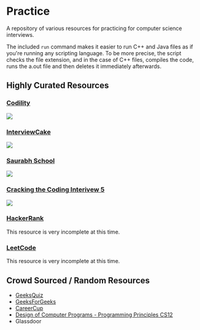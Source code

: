 # Practice

A repository of various resources for practicing for computer science interviews.

The included `run` command makes it easier to run C++ and Java files as if you're running any scripting language. To be more precise, the script checks the file extension, and in the case of C++ files, compiles the code, runs the a.out file and then deletes it immediately afterwards.

## Highly Curated Resources

### [Codility](https://github.com/AlJohri/practice/tree/master/codility)

![](http://i.imgur.com/7a5QRP5.png)

### [InterviewCake](https://github.com/AlJohri/practice/tree/master/interviewcake)

![](http://i.imgur.com/EnXxMUM.png)

### [Saurabh School](https://github.com/AlJohri/practice/tree/master/saurabhschool)

![](http://i.imgur.com/lBreOid.png)

### [Cracking the Coding Interivew 5](https://github.com/AlJohri/practice/tree/master/ctci5)

![](http://i.imgur.com/mscFyq9.png)

### [HackerRank](https://github.com/AlJohri/practice/tree/master/hackerrank)

This resource is very incomplete at this time.

### [LeetCode](https://github.com/AlJohri/practice/tree/master/leetcode)

This resource is very incomplete at this time.

## Crowd Sourced / Random Resources

- [GeeksQuiz](https://github.com/AlJohri/practice/tree/master/geeksquiz)
- [GeeksForGeeks](https://github.com/AlJohri/practice/tree/master/geeksforgeeks)
- [CareerCup](https://github.com/AlJohri/practice/tree/master/careercup)
- [Design of Computer Programs - Programming Principles CS12](https://github.com/AlJohri/practice/tree/master/design-of-computer-programs--cs212)
- Glassdoor 
